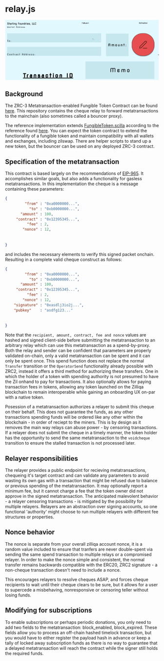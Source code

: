 # relay.js
![Cheque](cheque.png)

## Background 
 The ZRC-3 Metatransaction-enabled Fungible Token Contract can be found [here](https://github.com/Zilliqa/ZRC/pull/76). This repository contains the cheque relay to forward metatransactions to the mainchain (also sometimes called a bouncer proxy). 

The reference implementation extends [FungibleToken.scilla](https://raw.githubusercontent.com/Zilliqa/ZRC/master/reference/FungibleToken.scilla) according to the reference found [here](https://github.com/starling-foundries/ZRC/blob/master/zrcs/zrc-3.md). You can expect the token contract to extend the functionality of a fungible token and maintain compatibility with all wallets and exchanges, including zilswap. There are helper scripts to stand up a new token, but the bouncer can be used on any deployed ZRC-3 contract.

## Specification of the metatransaction
This contract is based largely on the recommendations of [EIP-965](https://github.com/ethereum/EIPs/issues/965). It accomplishes similar goals, but also adds a functionality for gasless metatransactions. In this implementation the cheque is a message containing these parameters:

```json
{
         "from" : "0xa0000000...",
           "to" : "0xb0000000...",
       "amount" : 100,
     "contract" : "0x12395345...",
          "fee" : 2,
        "nonce" : 12,

  
}
```
and includes the necessary elements to verify this signed packet onchain. Resulting in a complete valid cheque construct as follows:

```json
{
         "from" : "0xa0000000...",
           "to" : "0xb0000000...",
       "amount" : 100,
     "contract" : "0x12395345...",
          "fee" : 2,
        "nonce" : 12,
    "signature" : "0xasdlj3io2j...",
    "pubkey"    : "asdfg123..."

  
}
```
Note that the `recipient, amount, contract, fee and nonce` values are hashed and signed client-side before submitting the metatransaction to an arbitrary relay which can use this metatransaction as a spend-by-proxy. Both the relay and sender can be confident that parameters are properly validated on-chain, only a valid metatransaction can be spent and it can only be spent once. This spend function does not replace the normal `Transfer` transition or the `OperatorSend` functionality already possible with ZRC2, instead it offers a third method for authorizing these transfers. One in which the holder of a token with spending authority is not presumed to have the Zil onhand to pay for transactions. It also optionally allows for paying transaction fees in tokens, allowing any token launched on the Zilliqa blockchain to remain interoperable while gaining an onboarding UX on-par with a native token.

Posession of a metatransaction authorizes a relayer to submit this cheque on their behalf. This does not guarantee the funds, as any other transactions spending funds will be ordered like any other within the blockchain - in order of reciept to the miners. This is by design as it removes the main way relays can abuse power - by censoring transactions. If a relayer does not submit the cheque in a timely manner, the token holder has the opportunity to send the same metatransaction to the `voidcheque` transition to ensure the stalled transaction is not processed later. 


## Relayer responsibilities
The relayer provides a public endpoint for recieving metatransactions, chequeing it's target contract and can validate any parameters to avoid wasting its own gas with a transaction that might be refused due to balance or previous spending of the metatransaction. It may optionally report a minimum fee, but it cannot charge a fee that the token owner did not approve in the signed metatransaction. The anticipated malevolent behavior - a relayer censoring transactions - is mitigated by the possibility for multiple relayers. Relayers are an abstraction over signing accounts, so one functional 'authority' might choose to run multiple relayers with different fee structures or properties.  


## Nonce behavior
The nonce is separate from your overall zilliqa account nonce, it is a random value included to ensure that tranfers are never double-spent via sending the same spend transaction to multiple relays or a compromised relayer. In order to make the nonce simple and consistent, the normal transfer remains backwards compatible with the ERC20, ZRC2 signature - a non-cheque transaction doesn't need to include a nonce.

This encourages relayers to resolve cheques ASAP, and forces cheque recipients to wait until their cheque clears to be sure, but it allows for a user to supercede a misbehaving, nonresponsive or censoring teller without losing funds.

## Modifying for subscriptions

To enable subscriptions or perhaps periodic donations, you only need to add two fields to the metatransaction: block_enabled, block_expired. These fields allow you to process an off-chain hashed timelock transaction, but you would have to either register the payload hash in advance or keep a tally of locked away subscription funds as there is no way to guarantee that a delayed metatransaction will reach the contract while the signer still holds the required funds.
